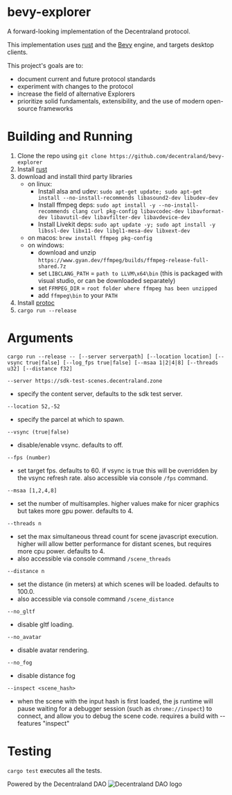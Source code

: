 # bevy-explorer

A forward-looking implementation of the Decentraland protocol.

This implementation uses [rust](https://www.rust-lang.org/) and the [Bevy](https://bevyengine.org) engine, and targets desktop clients.

This project's goals are to:
- document current and future protocol standards
- experiment with changes to the protocol
- increase the field of alternative Explorers
- prioritize solid fundamentals, extensibility, and the use of modern open-source frameworks

# Building and Running

1. Clone the repo using `git clone https://github.com/decentraland/bevy-explorer`
2. Install [rust](https://www.rust-lang.org/tools/install)
3. download and install third party libraries
    - on linux:
      - Install alsa and udev: `sudo apt-get update; sudo apt-get install --no-install-recommends libasound2-dev libudev-dev`
      - Install ffmpeg deps: `sudo apt install -y --no-install-recommends clang curl pkg-config libavcodec-dev libavformat-dev libavutil-dev libavfilter-dev libavdevice-dev`
      - Install Livekit deps: `sudo apt update -y; sudo apt install -y libssl-dev libx11-dev libgl1-mesa-dev libxext-dev`
    - on macos: `brew install ffmpeg pkg-config`
    - on windows: 
      - download and unzip `https://www.gyan.dev/ffmpeg/builds/ffmpeg-release-full-shared.7z`
      - set `LIBCLANG_PATH` = `path to LLVM\x64\bin` (this is packaged with visual studio, or can be downloaded separately)
      - set `FFMPEG_DIR` = `root folder where ffmpeg has been unzipped`
      - add `ffmpeg\bin` to your `PATH`
4. Install [protoc](https://github.com/protocolbuffers/protobuf/releases)
5. `cargo run --release`

# Arguments

`cargo run --release -- [--server serverpath] [--location location] [--vsync true|false] [--log_fps true|false] [--msaa 1|2|4|8] [--threads u32] [--distance f32]`

`--server https://sdk-test-scenes.decentraland.zone`
- specify the content server, defaults to the sdk test server.

`--location 52,-52`
- specify the parcel at which to spawn.

`--vsync (true|false)`
- disable/enable vsync. defaults to off.

`--fps (number)`
- set target fps. defaults to 60. if vsync is true this will be overridden by the vsync refresh rate. also accessible via console `/fps` command.

`--msaa [1,2,4,8]`
- set the number of multisamples. higher values make for nicer graphics but takes more gpu power. defaults to 4.

`--threads n`
- set the max simultaneous thread count for scene javascript execution. higher will allow better performance for distant scenes, but requires more cpu power. defaults to 4.
- also accessible via console command `/scene_threads`

`--distance n`
- set the distance (in meters) at which scenes will be loaded. defaults to 100.0.
- also accessible via console command `/scene_distance`

`--no_gltf`
- disable gltf loading.

`--no_avatar`
- disable avatar rendering.

`--no_fog`
- disable distance fog

`--inspect <scene_hash>`
- when the scene with the input hash is first loaded, the js runtime will pause waiting for a debugger session (such as `chrome://inspect`) to connect, and allow you to debug the scene code. requires a build with --features "inspect"

# Testing

`cargo test` executes all the tests.


Powered by the Decentraland DAO
![Decentraland DAO logo](https://bafkreibci6gg3wbjvxzlqpuh353upzrssalqqoddb6c4rez33bcagqsc2a.ipfs.nftstorage.link/)
